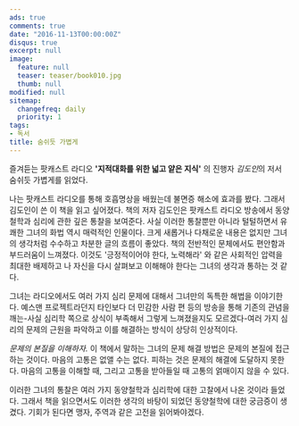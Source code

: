 ```yaml
---
ads: true
comments: true
date: "2016-11-13T00:00:00Z"
disqus: true
excerpt: null
image:
  feature: null
  teaser: teaser/book010.jpg
  thumb: null
modified: null
sitemap:
  changefreq: daily
  priority: 1
tags:
- 독서
title: 숨쉬듯 가볍게
---
```



즐겨듣는 팟캐스트 라디오 __'지적대화를 위한 넓고 얕은 지식'__ 의 진행자 *김도인*의 저서 숨쉬듯 가볍게를 읽었다.

나는 팟캐스트 라디오를 통해 호흡명상을 배웠는데 불면증 해소에 효과를 봤다. 그래서 김도인이 쓴 이 책을 읽고 싶어졌다. 책의 저자 김도인은 팟캐스트 라디오 방송에서 동양철학과 심리에 관한 깊은 통찰을 보여준다. 사실 이러한 통찰뿐만 아니라 털털하면서 유쾌한 그녀의 화법 역시 매력적인 인물이다. 크게 새롭거나 다채로운 내용은 없지만 그녀의 생각처럼 수수하고 차분한 글의 흐름이 좋았다. 
책의 전반적인 문체에서도 편안함과 부드러움이 느껴졌다. 이것도 '긍정적이어야 한다, 노력해라' 와 같은 사회적인 압력을 최대한 배제하고 나 자신을 다시 살펴보고 이해해야 한다는 그녀의 생각과 통하는 것 같다.

그녀는 라디오에서도 여러 가지 심리 문제에 대해서 그녀만의 독특한 해법을 이야기한다. 예스맨 프로젝트라던지 타인보다 더 민감한 사람 편 등의 방송을 통해 기존의 관념을 깨는-사실 심리학 쪽으로 상식이 부족해서 그렇게 느껴졌을지도 모르겠다-여러 가지 심리의 문제의 근원을 파악하고 이를 해결하는 방식이 상당히 인상적이다.

*문제의 본질을 이해하자.*
이 책에서 말하는 그녀의 문제 해결 방법은 문제의 본질에 접근하는 것이다. 마음의 고통은 없앨 수는 없다. 피하는 것은 문제의 해결에 도달하지 못한다. 마음의 고통을 이해할 때, 그리고 고통을 받아들일 때 고통의 얽매이지 않을 수 있다. 

이러한 그녀의 통찰은 여러 가지 동양철학과 심리학에 대한 고찰에서 나온 것이라 들었다. 그래서 책을 읽으면서도 이러한 생각의 바탕이 되었던 동양철학에 대한 궁금증이 생겼다. 기회가 된다면 맹자, 주역과 같은 고전을 읽어봐야겠다.
